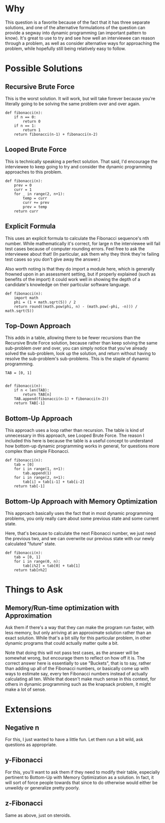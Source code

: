# Why
This question is a favorite because of the fact that it has three separate solutions, and one of the alternative formulations of the question can provide a segway into dynamic programming (an important pattern to know).  It's great to use to try and see how well an interviewee can reason through a problem, as well as consider alternative ways for approaching the problem, while hopefully still being relatively easy to follow.

# Possible Solutions
## Recursive Brute Force
This is the worst solution.  It will work, but will take forever because you're literally going to be solving the same problem over and over again.
```
def fibonacci(n):
    if n == 0:
        return 0
    if n == 1:
        return 1
    return fibonacci(n-1) + fibonacci(n-2)
```

## Looped Brute Force
This is technically speaking a perfect solution.  That said, I'd encourage the interviewee to keep going to try and consider the dynamic programming approaches to this problem.
```
def fibonacci(n):
    prev = 0
    curr = 1
    for _ in range(2, n+1):
        temp = curr
        curr += prev
        prev = temp
    return curr
```

## Explicit Formula
This uses an explicit formula to calculate the Fibonacci sequence's nth number.  While mathematically it's correct, for large n the interviewee will fail test cases because of computer rounding errors.  Feel free to ask the interviewee about that!  (In particular, ask them why they think they're failing test cases so you don't give away the answer.)

Also worth noting is that they do import a module here, which is generally frowned upon in an assessment setting, but if properly explained (such as benefits of the import) it could work well in showing the depth of a candidate's knowledge on their particular software language.
```
def fibonacci(n):
    import math
    phi = (1 + math.sqrt(5)) / 2
    return round((math.pow(phi, n) - (math.pow(-phi, -n))) / math.sqrt(5))
```

## Top-Down Approach
This adds in a table, allowing there to be fewer recursions than the Recursive Brute Force solution, because rather than keep solving the same sub-problem over and over, you can simply notice that you've already solved the sub-problem, look up the solution, and return without having to resolve the sub-problem's sub-problems.  This is the staple of dynamic programming.
```
TAB = [0, 1]


def fibonacci(n):
    if n < len(TAB):
        return TAB[n]
    TAB.append(fibonacci(n-1) + fibonacci(n-2))
    return TAB[-1]
```


## Bottom-Up Approach
This approach uses a loop rather than recursion.  The table is kind of unnecessary in this approach, see Looped Brute Force.  The reason I included this here is because the table is a useful concept to understand how bottom-up dynamic programming works in general, for questions more complex than simple Fibonacci.
```
def fibonacci(n):
    tab = [0]
    for i in range(1, n+1):
        tab.append(1)
    for i in range(2, n+1):
        tab[i] = tab[i-1] + tab[i-2]
    return tab[-1]
```

## Bottom-Up Approach with Memory Optimization
This approach basically uses the fact that in most dynamic programming problems, you only really care about some previous state and some current state.

Here, that's because to calculate the next Fibonacci number, we just need the previous two, and we can overwrite our previous state with our newly calculated "future" state.
```
def fibonacci(n):
    tab = [0, 1]
    for i in range(0, n):
        tab[i%2] = tab[0] + tab[1]
    return tab[n%2]
```

# Things to Ask
## Memory/Run-time optimization with Approximation
Ask them if there's a way that they can make the program run faster, with less memory, but only arriving at an approximate solution rather than an exact solution.  While that's a bit silly for this particular problem, in other dynamic programs that could actually matter quite a bit.

Note that doing this will not pass test cases, as the answer will be somewhat wrong, but encourage them to reflect on how off it is.  The correct answer here is essentially to use "Buckets", that is to say, rather than adding up all of the Fibonacci numbers, or basically come up with ways to estimate say, every ten Fibonacci numbers instead of actually calculating all ten.  While that doesn't make much sense in this context, for others in dynamic programming such as the knapsack problem, it might make a lot of sense.

# Extensions
## Negative n
For this, I just wanted to have a little fun.  Let them run a bit wild, ask questions as appropriate.

## y-Fibonacci
For this, you'll want to ask them if they need to modify their table, especially pertinent to Bottom-Up with Memory Optimization as a solution.  In fact, it will sort of force people towards that since to do otherwise would either be unweildy or generalize pretty poorly.

## z-Fibonacci
Same as above, just on steroids.
